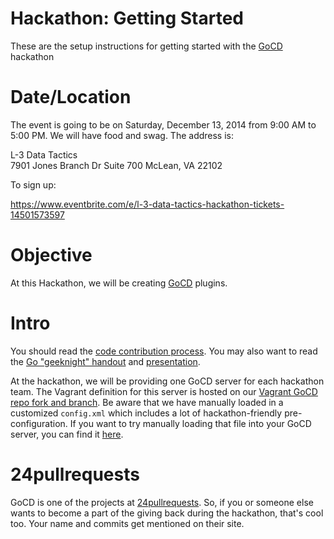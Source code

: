# Hackathon: Getting Started

These are the setup instructions for getting started with the
[GoCD](http://www.go.cd) hackathon

# Date/Location

The event is going to be on Saturday, December 13, 2014 from 9:00 AM to
5:00 PM. We will have food and swag. The address is:
 
L-3 Data Tactics  
7901 Jones Branch Dr 
Suite 700 
McLean, VA 22102 

To sign up:

https://www.eventbrite.com/e/l-3-data-tactics-hackathon-tickets-14501573597

# Objective

At this Hackathon, we will be creating [GoCD](http://www.go.cd) plugins.

# Intro

You should read the [code contribution
process](http://www.go.cd/contribute/contribution-guide.html#code-contribution-process).
You may also want to read the [Go "geeknight"
handout](geeknight_handout.doc) and [presentation](geeknight.pptx).

At the hackathon, we will be providing one GoCD server for each
hackathon team. The Vagrant definition for this server is hosted on our
[Vagrant GoCD repo fork and
branch](https://github.com/L3-DT-Hackathon/ansible-gocd/tree/hackathon).
Be aware that we have manually loaded in a customized `config.xml` which
includes a lot of hackathon-friendly pre-configuration. If you want to
try manually loading that file into your GoCD server, you can find it
[here](https://github.com/L3-DT-Hackathon/ansible-gocd/blob/hackathon/files/config.xml).

# 24pullrequests

GoCD is one of the projects at
[24pullrequests](http://24pullrequests.com). So, if you or someone else
wants to become a part of the giving back during the hackathon, that's
cool too. Your name and commits get mentioned on their site.

